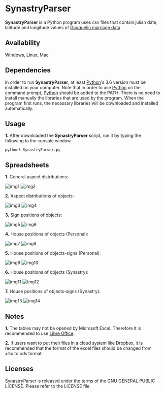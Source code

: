 # SynastryParser

**SynastryParser** is a Python program uses csv files that contain julian date, latitude and longitude values of [Gauquelin marriage data](http://cura.free.fr/gauq/Gau_Partners_A_to_M_41832.dat).

## Availability

Windows, Linux, Mac

## Dependencies

In order to run **SynastryParser**, at least [Python](https://www.python.org/)'s 3.6 version must be installed on your computer. Note that in order to use [Python](https://www.python.org/) on the command prompt, [Python](https://www.python.org/) should be added to the PATH. There is no need to install manually the libraries that are used by the program. When the program first runs, the necessary libraries will be downloaded and installed automatically.

## Usage

**1.** After downloaded the **SynastryParser** script, run it by typing the following to the console window.

```
python3 SynastryParser.py
```

## Spreadsheets

**1.** General aspect distributions:

![img1](https://user-images.githubusercontent.com/29302909/72538679-3f32e400-388f-11ea-897f-993bedf17603.png)
![img2](https://user-images.githubusercontent.com/29302909/72538683-40fca780-388f-11ea-85b3-740413a27a18.jpeg)


**2.** Aspect distributions of objects:

![img3](https://user-images.githubusercontent.com/29302909/72392736-d427c700-3741-11ea-8e2b-c1c193e4c6fc.png)
![img4](https://user-images.githubusercontent.com/29302909/72393383-bfe4c980-3743-11ea-8bb4-61b51708efe4.jpeg)

**3.** Sign positions of objects:

![img5](https://user-images.githubusercontent.com/29302909/72392742-d722b780-3741-11ea-853d-f7e1b0a61640.png)
![img6](https://user-images.githubusercontent.com/29302909/72393385-c1ae8d00-3743-11ea-9bf2-e27b2fd69a36.jpeg)

**4.** House positions of objects (Personal):

![img7](https://user-images.githubusercontent.com/29302909/72392752-dd189880-3741-11ea-8752-602a3f038e9e.png)
![img8](https://user-images.githubusercontent.com/29302909/72393387-c3785080-3743-11ea-8b7d-1cfa8e41de88.jpeg)

**5.** House positions of objects-signs (Personal):

![img9](https://user-images.githubusercontent.com/29302909/72392757-e0ac1f80-3741-11ea-9a2b-af71970b7baf.png)
![img10](https://user-images.githubusercontent.com/29302909/72393391-c4a97d80-3743-11ea-8d6b-31210a55a1ec.jpeg)

**6.** House positions of objects (Synastry):

![img11](https://user-images.githubusercontent.com/29302909/72392765-e3a71000-3741-11ea-8653-79e4b85c309a.png)
![img12](https://user-images.githubusercontent.com/29302909/72393392-c6734100-3743-11ea-88a3-e6c52dabf497.jpeg)

**7.** House positions of objects-signs (Synastry):

![img13](https://user-images.githubusercontent.com/29302909/72392768-e73a9700-3741-11ea-9c39-b9538c5b42eb.png)
![img14](https://user-images.githubusercontent.com/29302909/72393395-c83d0480-3743-11ea-977b-eb6ccbaef2ad.jpeg)

## Notes

**1.** The tables may not be opened by Microsoft Excel. Therefore it is recommended to use [Libre Office](https://www.libreoffice.org/download/download/). 

**2.** If users want to put their files in a cloud system like Dropbox, it is recommended that the format of the excel files should be changed from *xlsx* to *ods* format.

## Licenses

SynastryParser is released under the terms of the GNU GENERAL PUBLIC LICENSE. Please refer to the LICENSE file.
